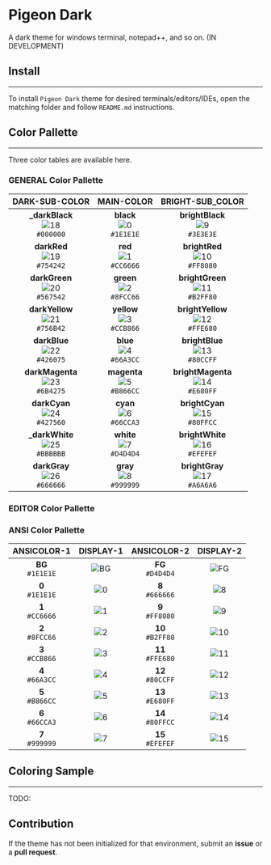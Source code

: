 # Pigeon Dark

A dark theme for windows terminal, notepad++, and so on. (IN DEVELOPMENT)

## Install

---

To install `Pigeon Dark` theme for desired terminals/editors/IDEs, open the matching folder and follow `README.md` instructions.

## Color Pallette

---

Three color tables are available here.

### GENERAL Color Pallette

|              DARK-SUB-COLOR              |             MAIN-COLOR             |              BRIGHT-SUB_COLOR              |
| :--------------------------------------: | :--------------------------------: | :-----------------------------------------:|
| **_darkBlack** <br>![18][18]<br>`#000000`| **black**  <br>![0][0]<br>`#1E1E1E`| **brightBlack**  <br>![9][9]  <br>`#3E3E3E`|
| **darkRed**    <br>![19][19]<br>`#754242`| **red**    <br>![1][1]<br>`#CC6666`| **brightRed**    <br>![10][10]<br>`#FF8080`|
| **darkGreen**  <br>![20][20]<br>`#567542`| **green**  <br>![2][2]<br>`#8FCC66`| **brightGreen**  <br>![11][11]<br>`#B2FF80`|
| **darkYellow** <br>![21][21]<br>`#756B42`| **yellow** <br>![3][3]<br>`#CCB866`| **brightYellow** <br>![12][12]<br>`#FFE680`|
| **darkBlue**   <br>![22][22]<br>`#426075`| **blue**   <br>![4][4]<br>`#66A3CC`| **brightBlue**   <br>![13][13]<br>`#80CCFF`|
| **darkMagenta**<br>![23][23]<br>`#6B4275`| **magenta**<br>![5][5]<br>`#B866CC`| **brightMagenta**<br>![14][14]<br>`#E680FF`|
| **darkCyan**   <br>![24][24]<br>`#427560`| **cyan**   <br>![6][6]<br>`#66CCA3`| **brightCyan**   <br>![15][15]<br>`#80FFCC`|
| **_darkWhite** <br>![25][25]<br>`#BBBBBB`| **white**  <br>![7][7]<br>`#D4D4D4`| **brightWhite**  <br>![16][16]<br>`#EFEFEF`|
| **darkGray**   <br>![26][26]<br>`#666666`| **gray**   <br>![8][8]<br>`#999999`| **brightGray**   <br>![17][17]<br>`#A6A6A6`|

### EDITOR Color Pallette



### ANSI Color Pallette

|      ANSICOLOR-1     | DISPLAY-1 |     ANSICOLOR-2     | DISPLAY-2 |
| :------------------: | :-------: | :-----------------: | :-------: |
| **BG** <br>`#1E1E1E` | ![BG][0]  | **FG**<br>`#D4D4D4` | ![FG][7]  |
| **0**  <br>`#1E1E1E` | ![0][0]   | **8** <br>`#666666` | ![8][26]  |
| **1**  <br>`#CC6666` | ![1][1]   | **9** <br>`#FF8080` | ![9][10]  |
| **2**  <br>`#8FCC66` | ![2][2]   | **10**<br>`#B2FF80` | ![10][11] |
| **3**  <br>`#CCB866` | ![3][3]   | **11**<br>`#FFE680` | ![11][12] |
| **4**  <br>`#66A3CC` | ![4][4]   | **12**<br>`#80CCFF` | ![12][13] |
| **5**  <br>`#B866CC` | ![5][5]   | **13**<br>`#E680FF` | ![13][14] |
| **6**  <br>`#66CCA3` | ![6][6]   | **14**<br>`#80FFCC` | ![14][15] |
| **7**  <br>`#999999` | ![7][8]   | **15**<br>`#EFEFEF` | ![15][16] |

## Coloring Sample

---

TODO:

## Contribution

If the theme has not been initialized for that environment, submit an **issue** or a **pull request**.

[0]: https://singlecolorimage.com/get/1E1E1E/128x32.png "BLACK:1E1E1E"
[1]: https://singlecolorimage.com/get/CC6666/128x32.png "RED:CC6666"
[2]: https://singlecolorimage.com/get/8FCC66/128x32.png "GREEN:8FCC66"
[3]: https://singlecolorimage.com/get/CCB866/128x32.png "YELLOW:CCB866"
[4]: https://singlecolorimage.com/get/66A3CC/128x32.png "BLUE:66A3CC"
[5]: https://singlecolorimage.com/get/B866CC/128x32.png "MAGENTA:B866CC"
[6]: https://singlecolorimage.com/get/66CCA3/128x32.png "CYAN:66CCA3"
[7]: https://singlecolorimage.com/get/D4D4D4/128x32.png "WHITE:D4D4D4"
[8]: https://singlecolorimage.com/get/999999/128x32.png "GRAY:999999"
[9]: https://singlecolorimage.com/get/3E3E3E/128x32.png "BRIGHT_BLACK:3E3E3E"
[10]: https://singlecolorimage.com/get/FF8080/128x32.png "BRIGHT_RED:FF8080"
[11]: https://singlecolorimage.com/get/B2FF80/128x32.png "BRIGHT_GREEN:B2FF80"
[12]: https://singlecolorimage.com/get/FFE680/128x32.png "BRIGHT_YELLOW:FFE680"
[13]: https://singlecolorimage.com/get/80CCFF/128x32.png "BRIGHT_BLUE:80CCFF"
[14]: https://singlecolorimage.com/get/E680FF/128x32.png "BRIGHT_MAGENTA:E680FF"
[15]: https://singlecolorimage.com/get/80FFCC/128x32.png "BRIGHT_CYAN:80FFCC"
[16]: https://singlecolorimage.com/get/EFEFEF/128x32.png "BRIGHT_WHITE:EFEFEF"
[17]: https://singlecolorimage.com/get/A6A6A6/128x32.png "BRIGHT_GRAY:A6A6A6"
[18]: https://singlecolorimage.com/get/000000/128x32.png "DARK_BLACK:000000"
[19]: https://singlecolorimage.com/get/754242/128x32.png "DARK_RED:754242"
[20]: https://singlecolorimage.com/get/567542/128x32.png "DARK_GREEN:567542"
[21]: https://singlecolorimage.com/get/756B42/128x32.png "DARK_YELLOW:756B42"
[22]: https://singlecolorimage.com/get/426075/128x32.png "DARK_BLUE:426075"
[23]: https://singlecolorimage.com/get/6B4275/128x32.png "DARK_MAGENTA:6B4275"
[24]: https://singlecolorimage.com/get/427560/128x32.png "DARK_CYAN:427560"
[25]: https://singlecolorimage.com/get/BBBBBB/128x32.png "DARK_WHITE:BBBBBB"
[26]: https://singlecolorimage.com/get/666666/128x32.png "DARK_GRAY:666666"
